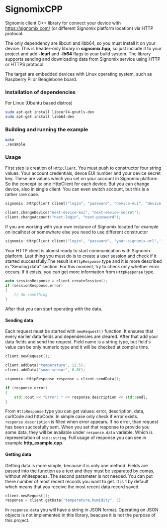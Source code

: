 # SignomixCPP
Signomix client C++ library for connect your device with https://signomix.com/ (or different Signomix platform location) via HTTP protocol. 

The only dependency are libcurl and libb64, so you must install it on your device. This is header-only library in **signomix.hpp**, so just include it to your project and add **-lcurl** and **-lb64** flags to your build system. The library supports sending and downloading data from Signomix service using HTTP or HTTPS protocol.

The target are embedded devices with Linux operating system, such as Raspberry Pi or Beaglebone board. 

### Installation of dependencies
For Linux (Ubuntu based distros)
```bash
sudo apt-get install libcurl4-gnutls-dev
sudo apt-get install libb64-dev
```

### Building and running the example
```bash
make
./example
```

### Usage
First step is creation of `HttpClient`. You must push to constructor four string values. Your account credentials, devce EUI number and your device secret key. These are values which you set on your account in Signomix platform. So the concept is: one HttpClient for each device. But you can change device, also in single client. You can even switch account, but this is a rather rare case.
```c++
signomix::HttpClient client("login", "password", "device-eui", "device-secret");

client.changeDevice("next-device-eui", "next-device-secret");
client.changeAccount("next-login", "next-password");
```
If you are working with your own instance of Signomix located for example on localhost or somewhere else you need to use different constructor
```c++
signomix::HttpClient client("login", "password", "your-signomix-url", "device-eui", "device-secret");
```
Your HTTP client is alomst ready to start communication with Signomix platform. Last thing you must do is to create a user session and check if it started successfully.The result is `HttpResponse` type and it is more described in "Sending data" section. For this moment, try to check only whether error occurs. If it exists, you can get more information from `HttpResponse` type.
```c++
auto sessionResponse = client.createSession();
if (sessionResponse.error)
{
    // do something
}
```
After that you can start operating with the data.

#### Sending data
Each request must be started with `newRequest()` function. It ensures that every earlier data fields and dependencies are cleared.
After that add your data fields and send the request. Field name is a string type, but field's value can be only numeric type and it will be checked at compile time.
```c++
client.newRequest();

client.addData("temperature", 12.5);
client.addData("some_sensor", 0.0f);

signomix::HttpResponse response = client.sendData();

if (response.error)
{
    std::cout << "Error: " << response.description << std::endl;
}
```
From `HttpResponse` type you can get values: error, description, data, curlCode and httpCode. In simple case only check if error exists. `response.description` is filled when error appears. If no error, than request has been succesfully sent. When you set that response to provide you some data, they will be available under `response.data` variable. Which is representation of `std::string`. Full usage of response you can see in example **http_example.cpp**.

#### Getting data
Getting data is more simple, because it is only one method. Fields are passed into the function as a text and they must be separated by comas, without whitespaces.
The second parameter is not needed. You can put there number of most recent records you want to get. It is 1 by default which means that you receive the most recent data record saved.
```c++
client.newRequest();
response = client.getData("temperature,humidity", 5);

```
In `response.data` you will have a string in JSON format. Operating on JSON objects is not implemented in this library, beacuse it is not the purpose of this project.